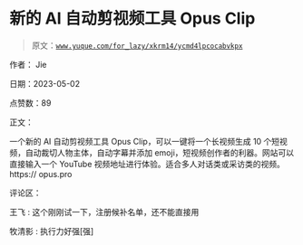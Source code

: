 # 新的 AI 自动剪视频工具 Opus Clip

> 原文：[`www.yuque.com/for_lazy/xkrm14/ycmd4lpcocabvkpx`](https://www.yuque.com/for_lazy/xkrm14/ycmd4lpcocabvkpx)

作者： Jie

日期：2023-05-02

点赞数：89

正文：

一个新的 AI 自动剪视频工具 Opus Clip，可以一键将一个长视频生成 10 个短视频，自动裁切人物主体，自动字幕并添加 emoji，短视频创作者的利器。网站可以直接输入一个 YouTube 视频地址进行体验。适合多人对话类或采访类的视频。https:// opus.pro

评论区：

王飞 : 这个刚刚试一下，注册候补名单，还不能直接用

牧清影 : 执行力好强[强]



